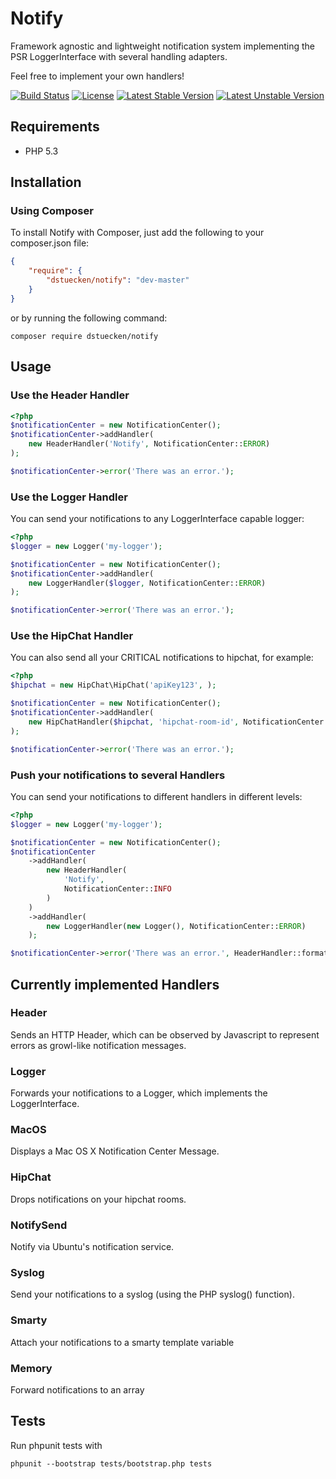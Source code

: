 # Notify

Framework agnostic and lightweight notification system implementing the PSR LoggerInterface with several handling adapters.

Feel free to implement your own handlers!

[![Build Status](https://travis-ci.org/dstuecken/notify.svg)](https://travis-ci.org/dstuecken/notify)
[![License](https://poser.pugx.org/dstuecken/notify/license)](https://packagist.org/packages/dstuecken/notify)
[![Latest Stable Version](https://poser.pugx.org/dstuecken/notify/v/stable)](https://packagist.org/packages/dstuecken/notify)
[![Latest Unstable Version](https://poser.pugx.org/dstuecken/notify/v/unstable)](https://packagist.org/packages/dstuecken/notify)

## Requirements

* PHP 5.3

## Installation

### Using Composer

To install Notify with Composer, just add the following to your composer.json file:

```json
{
    "require": {
        "dstuecken/notify": "dev-master"
    }
}
```

or by running the following command:

```shell
composer require dstuecken/notify
```

## Usage

### Use the Header Handler

```php
<?php
$notificationCenter = new NotificationCenter();
$notificationCenter->addHandler(
    new HeaderHandler('Notify', NotificationCenter::ERROR)
);

$notificationCenter->error('There was an error.');
```

### Use the Logger Handler

You can send your notifications to any LoggerInterface capable logger:

```php
<?php
$logger = new Logger('my-logger');

$notificationCenter = new NotificationCenter();
$notificationCenter->addHandler(
    new LoggerHandler($logger, NotificationCenter::ERROR)
);

$notificationCenter->error('There was an error.');
```

### Use the HipChat Handler

You can also send all your CRITICAL notifications to hipchat, for example:

```php
<?php
$hipchat = new HipChat\HipChat('apiKey123', );

$notificationCenter = new NotificationCenter();
$notificationCenter->addHandler(
    new HipChatHandler($hipchat, 'hipchat-room-id', NotificationCenter::CRITICAL, 'hipChatBotName')
);

$notificationCenter->error('There was an error.');
```

### Push your notifications to several Handlers

You can send your notifications to different handlers in different levels:

```php
<?php
$logger = new Logger('my-logger');

$notificationCenter = new NotificationCenter();
$notificationCenter
	->addHandler(
	    new HeaderHandler(
	        'Notify',
	        NotificationCenter::INFO
	    )
	)
	->addHandler(
	    new LoggerHandler(new Logger(), NotificationCenter::ERROR)
	);

$notificationCenter->error('There was an error.', HeaderHandler::formatAttributes(null, null, true));
```

## Currently implemented Handlers

### Header

Sends an HTTP Header, which can be observed by Javascript to represent errors as growl-like notification messages.

### Logger

Forwards your notifications to a Logger, which implements the LoggerInterface.

### MacOS

Displays a Mac OS X Notification Center Message.

### HipChat

Drops notifications on your hipchat rooms.

### NotifySend

Notify via Ubuntu's notification service.

### Syslog

Send your notifications to a syslog (using the PHP syslog() function).

### Smarty

Attach your notifications to a smarty template variable

### Memory

Forward notifications to an array

## Tests

Run phpunit tests with

```shell
phpunit --bootstrap tests/bootstrap.php tests
```
